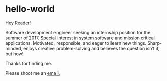# hello-world

Hey Reader!

Software development engineer seeking an internship position for the summer of 2017. Special interest in system software and mission 
critical applications. Motivated, responsible, and eager to learn new things. Sharp-minded, enjoys creative problem-solving and believes 
the question isn’t if, but how!

Thanks for finding me.

Please shoot me an <a href="mailto:nathanrosshoffmann@gmail.com?subject=Summary_on_GitHub">email.</a>

